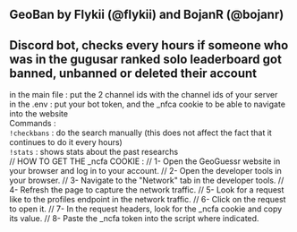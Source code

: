 ## GeoBan by Flykii (@flykii) and BojanR (@bojanr)
## Discord bot, checks every hours if someone who was in the gugusar ranked solo leaderboard got banned, unbanned or deleted their account
  
in the main file : put the 2 channel ids with the channel ids of your server  
in the .env : put your bot token, and the _nfca cookie to be able to navigate into the website  
Commands :  
`!checkbans` : do the search manually (this does not affect the fact that it continues to do it every hours)  
`!stats` : shows stats about the past researchs  
// HOW TO GET THE _ncfa COOKIE :
// 1- Open the GeoGuessr website in your browser and log in to your account.
// 2- Open the developer tools in your browser.
// 3- Navigate to the "Network" tab in the developer tools.
// 4- Refresh the page to capture the network traffic.
// 5- Look for a request like to the profiles endpoint in the network traffic.
// 6- Click on the request to open it.
// 7- In the request headers, look for the _ncfa cookie and copy its value.
// 8- Paste the _ncfa token into the script where indicated.

